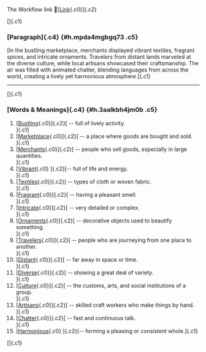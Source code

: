 The Workflow link
👏[[Link](https://www.google.com/url?q=http://www.google.com&sa=D&source=editors&ust=1756772373112134&usg=AOvVaw18_RleFCF8uBSQaZCmOfDi){.c0}]{.c2}

[]{.c1}

### [Paragraph]{.c4} {#h.mpda4mgbgq73 .c5}

[In the bustling marketplace, merchants displayed vibrant textiles,
fragrant spices, and intricate ornaments. Travelers from distant lands
marveled at the diverse culture, while local artisans showcased their
craftsmanship. The air was filled with animated chatter, blending
languages from across the world, creating a lively yet harmonious
atmosphere.]{.c1}

------------------------------------------------------------------------

[]{.c1}

### [Words & Meanings]{.c4} {#h.3aalkbh4jm0b .c5}

1.  [[Bustling](https://www.google.com/url?q=http://www.google.com&sa=D&source=editors&ust=1756772373112981&usg=AOvVaw0tzu_81zHLfaV-0gEdGjUv){.c0}]{.c2}[ --
    full of lively activity.\
    ]{.c1}
2.  [[Marketplace](https://www.google.com/url?q=http://www.google.com&sa=D&source=editors&ust=1756772373113145&usg=AOvVaw2dd6UPGTAAagLua0g2jBxv){.c0}]{.c2}[ --
    a place where goods are bought and sold.\
    ]{.c1}
3.  [[Merchants](https://www.google.com/url?q=http://www.google.com&sa=D&source=editors&ust=1756772373113296&usg=AOvVaw0JFUiIYfHWrFZc-geJNUSG){.c0}]{.c2}[ --
    people who sell goods, especially in large quantities.\
    ]{.c1}
4.  [[Vibrant](https://www.google.com/url?q=http://www.google.com&sa=D&source=editors&ust=1756772373113445&usg=AOvVaw1REuhgr9XY8sI6aZZ2ryo2){.c0}
    ]{.c2}[-- full of life and energy.\
    ]{.c1}
5.  [[Textiles](https://www.google.com/url?q=http://www.google.com&sa=D&source=editors&ust=1756772373113553&usg=AOvVaw1W3rUyI3KsFGvh8cqTqSYH){.c0}]{.c2}[ --
    types of cloth or woven fabric.\
    ]{.c1}
6.  [[Fragrant](https://www.google.com/url?q=http://www.google.com&sa=D&source=editors&ust=1756772373113677&usg=AOvVaw0RdwkQwIHz8wNKhfu1FJyw){.c0}]{.c2}[ --
    having a pleasant smell.\
    ]{.c1}
7.  [[Intricate](https://www.google.com/url?q=http://www.google.com&sa=D&source=editors&ust=1756772373113806&usg=AOvVaw37jql5-_uehrz_vHzwnBDy){.c0}]{.c2}[ --
    very detailed or complex.\
    ]{.c1}
8.  [[Ornaments](https://www.google.com/url?q=http://www.google.com&sa=D&source=editors&ust=1756772373113921&usg=AOvVaw3H1rlHArrzXZeqKtlKGqmI){.c0}]{.c2}[ --
    decorative objects used to beautify something.\
    ]{.c1}
9.  [[Travelers](https://www.google.com/url?q=http://www.google.com&sa=D&source=editors&ust=1756772373114068&usg=AOvVaw3Vw_5Z1ytHFYwxI7jmTV7M){.c0}]{.c2}[ --
    people who are journeying from one place to another.\
    ]{.c1}
10. [[Distant](https://www.google.com/url?q=http://www.google.com&sa=D&source=editors&ust=1756772373114228&usg=AOvVaw3sRlzJHPExZz2lpFY4i0pU){.c0}]{.c2}[ --
    far away in space or time.\
    ]{.c1}
11. [[Diverse](https://www.google.com/url?q=http://www.google.com&sa=D&source=editors&ust=1756772373114333&usg=AOvVaw18zyjh4DyxdPMwRnYpvwqf){.c0}]{.c2}[ --
    showing a great deal of variety.\
    ]{.c1}
12. [[Culture](https://www.google.com/url?q=http://www.google.com&sa=D&source=editors&ust=1756772373114490&usg=AOvVaw0iq8iJXcLhH-kQsvHMyguQ){.c0}]{.c2}[ --
    the customs, arts, and social institutions of a group.\
    ]{.c1}
13. [[Artisans](https://www.google.com/url?q=http://www.google.com&sa=D&source=editors&ust=1756772373114722&usg=AOvVaw1lnMOaYbj3KMWz0cm9lGTC){.c0}]{.c2}[ --
    skilled craft workers who make things by hand.\
    ]{.c1}
14. [[Chatter](https://www.google.com/url?q=http://www.google.com&sa=D&source=editors&ust=1756772373114925&usg=AOvVaw2zJvG8gOj2s5wJ1JZcgYy5){.c0}]{.c2}[ --
    fast and continuous talk.\
    ]{.c1}
15. [[Harmonious](https://www.google.com/url?q=http://www.google.com&sa=D&source=editors&ust=1756772373115099&usg=AOvVaw3vnxZBQj7qF5R5OzhJUj6y){.c0}
    ]{.c2}[-- forming a pleasing or consistent whole.]{.c1}

[]{.c1}
